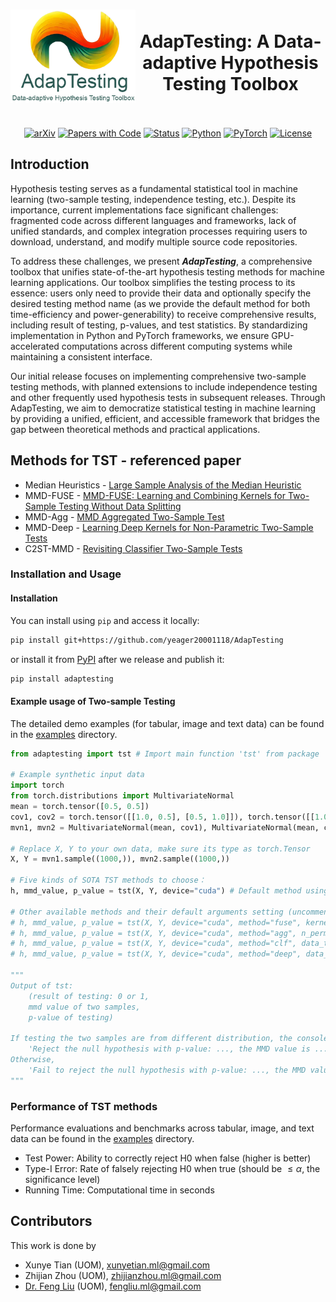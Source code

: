 <div align="center">
 <img align="left" width="200" src="./src/newlogo-removebg1.png">
 <h1> <br>AdapTesting: A Data-adaptive Hypothesis Testing Toolbox <br> <br></h1>
</div>


<div align="center"> 

[![arXiv](https://img.shields.io/badge/arXiv-1234.56789-red.svg)](https://arxiv.org/abs/1234.56789)
[![Papers with Code](https://img.shields.io/badge/Papers%20with%20Code-Statistical%20Testing-brightgreen.svg)](https://paperswithcode.com/task/hypothesis-testing)
[![Status](https://img.shields.io/badge/Status-Unpublished-orange.svg)]()
[![Python](https://img.shields.io/badge/python-%3E%3D3.9-blue.svg)](https://www.python.org/)
[![PyTorch](https://img.shields.io/badge/pytorch-%3E%3D2.1-blue.svg)](https://pytorch.org/)
[![License](https://img.shields.io/badge/License-MIT-yellow.svg)](https://opensource.org/licenses/MIT)

</div>

## Introduction

Hypothesis testing serves as a fundamental statistical tool in machine learning (two-sample testing, independence testing, etc.). Despite its importance, current implementations face significant challenges: fragmented code across different languages and frameworks, lack of unified standards, and complex integration processes requiring users to download, understand, and modify multiple source code repositories.

To address these challenges, we present ***AdapTesting***, a comprehensive toolbox that unifies state-of-the-art hypothesis testing methods for machine learning applications. Our toolbox simplifies the testing process to its essence: users only need to provide their data and optionally specify the desired testing method name (as we provide the default method for both time-efficiency and power-generability) to receive comprehensive results, including result of testing, p-values, and test statistics. By standardizing implementation in Python and PyTorch frameworks, we ensure GPU-accelerated computations across different computing systems while maintaining a consistent interface.

Our initial release focuses on implementing comprehensive two-sample testing methods, with planned extensions to include independence testing and other frequently used hypothesis tests in subsequent releases. Through AdapTesting, we aim to democratize statistical testing in machine learning by providing a unified, efficient, and accessible framework that bridges the gap between theoretical methods and practical applications.

## Methods for TST - referenced paper

- Median Heuristics - [Large Sample Analysis of the Median Heuristic](https://arxiv.org/pdf/1707.07269)
- MMD-FUSE - [MMD-FUSE: Learning and Combining Kernels for Two-Sample Testing Without Data Splitting](https://arxiv.org/pdf/2306.08777)
- MMD-Agg - [MMD Aggregated Two-Sample Test](https://arxiv.org/pdf/2110.15073)
- MMD-Deep - [Learning Deep Kernels for Non-Parametric Two-Sample Tests](https://arxiv.org/pdf/2002.09116)
- C2ST-MMD - [Revisiting Classifier Two-Sample Tests](https://arxiv.org/pdf/1610.06545)

### Installation and Usage

#### Installation

You can install using `pip` and access it locally:
```bash
pip install git+https://github.com/yeager20001118/AdapTesting
```
or install it from [PyPI](https://pypi.org/) after we release and publish it:
```bash
pip install adaptesting
```

#### Example usage of Two-sample Testing

The detailed demo examples (for tabular, image and text data) can be found in the [examples](./examples) directory.

```Python
from adaptesting import tst # Import main function 'tst' from package 'adaptesting'

# Example synthetic input data
import torch
from torch.distributions import MultivariateNormal
mean = torch.tensor([0.5, 0.5])
cov1, cov2 = torch.tensor([[1.0, 0.5], [0.5, 1.0]]), torch.tensor([[1.0, 0], [0, 1.0]])
mvn1, mvn2 = MultivariateNormal(mean, cov1), MultivariateNormal(mean, cov2)

# Replace X, Y to your own data, make sure its type as torch.Tensor
X, Y = mvn1.sample((1000,)), mvn2.sample((1000,)) 

# Five kinds of SOTA TST methods to choose：
h, mmd_value, p_value = tst(X, Y, device="cuda") # Default method using median heuristic

# Other available methods and their default arguments setting (uncomment to use):
# h, mmd_value, p_value = tst(X, Y, device="cuda", method="fuse", kernel="laplace_gaussian", n_perm=2000)
# h, mmd_value, p_value = tst(X, Y, device="cuda", method="agg", n_perm=3000)
# h, mmd_value, p_value = tst(X, Y, device="cuda", method="clf", data_type="tabular", patience=150, n_perm=200)
# h, mmd_value, p_value = tst(X, Y, device="cuda", method="deep", data_type="tabular", patience=150, n_perm=200)

"""
Output of tst: 
    (result of testing: 0 or 1, 
    mmd value of two samples, 
    p-value of testing)

If testing the two samples are from different distribution, the console will output 
    'Reject the null hypothesis with p-value: ..., the MMD value is ...'.
Otherwise,
    'Fail to reject the null hypothesis with p-value: ..., the MMD value is ...'.
"""
```

### Performance of TST methods

Performance evaluations and benchmarks across tabular, image, and text data can be found in the [examples](./examples) directory.

- Test Power: Ability to correctly reject H0 when false (higher is better)
- Type-I Error: Rate of falsely rejecting H0 when true (should be $\leq \alpha$, the significance level)
- Running Time: Computational time in seconds

<!-- ### Method Descriptions:

1. **Median-Heuristic**: Classic MMD test with median-based kernel bandwidth
2. **MMD-Fuse**: MMD with multiple kernel bandwidths
3. **MMD-Agg**: Aggregated MMD test across different kernels
4. **MMD-Deep**: Deep kernel MMD with neural network learned features
5. **C2ST-MMD**: Classifier two-sample test with MMD statistic -->

## Contributors
This work is done by
- Xunye Tian (UOM), [xunyetian.ml@gmail.com](xunyetian.ml@gmail.com)
- Zhijian Zhou (UOM), [zhijianzhou.ml@gmail.com](zhijianzhou.ml@gmail.com)
- [Dr. Feng Liu](https://fengliu90.github.io/) (UOM), [fengliu.ml@gmail.com](fengliu.ml@gmail.com)

